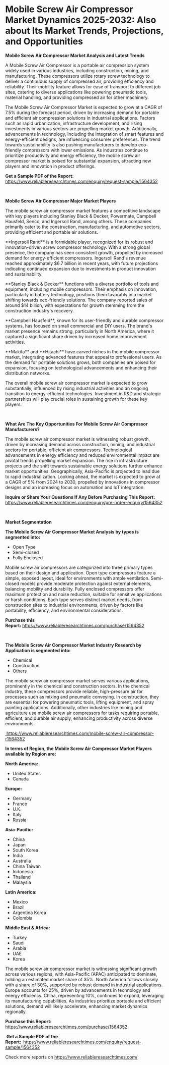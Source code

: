 <p><h1>Mobile Screw Air Compressor Market Dynamics 2025-2032: Also about Its Market Trends, Projections, and Opportunities</h1></p><p><strong>Mobile Screw Air Compressor Market Analysis and Latest Trends</strong></p>
<p><p>A Mobile Screw Air Compressor is a portable air compression system widely used in various industries, including construction, mining, and manufacturing. These compressors utilize rotary screw technology to deliver a continuous supply of compressed air, providing efficiency and reliability. Their mobility feature allows for ease of transport to different job sites, catering to diverse applications like powering pneumatic tools, material handling, and providing compressed air for other machinery.</p><p>The Mobile Screw Air Compressor Market is expected to grow at a CAGR of 7.5% during the forecast period, driven by increasing demand for portable and efficient air compression solutions in industrial applications. Factors such as rapid urbanization, infrastructure development, and rising investments in various sectors are propelling market growth. Additionally, advancements in technology, including the integration of smart features and energy-efficient designs, are influencing consumer preferences. The trend towards sustainability is also pushing manufacturers to develop eco-friendly compressors with lower emissions. As industries continue to prioritize productivity and energy efficiency, the mobile screw air compressor market is poised for substantial expansion, attracting new players and innovation in product offerings.</p></p>
<p><strong>Get a Sample PDF of the Report:&nbsp;</strong> <a href="https://www.reliableresearchtimes.com/enquiry/request-sample/1564352?utm_campaign=2220&utm_medium=2&utm_source=Github&utm_content=ia&utm_term=11042025&utm_id=mobile-screw-air-compressor">https://www.reliableresearchtimes.com/enquiry/request-sample/1564352</a></p>
<p>&nbsp;</p>
<p><strong>Mobile Screw Air Compressor Major Market Players</strong></p>
<p><p>The mobile screw air compressor market features a competitive landscape with key players including Stanley Black & Decker, Powermate, Campbell Hausfeld, Senco, and Ingersoll Rand, among others. These companies primarily cater to the construction, manufacturing, and automotive sectors, providing efficient and portable air solutions.</p><p>**Ingersoll Rand** is a formidable player, recognized for its robust and innovation-driven screw compressor technology. With a strong global presence, the company has seen consistent growth, propelled by increased demand for energy-efficient compressors. Ingersoll Rand's revenue reached approximately $6.7 billion in recent years, with future projections indicating continued expansion due to investments in product innovation and sustainability.</p><p>**Stanley Black & Decker** functions with a diverse portfolio of tools and equipment, including mobile compressors. Their emphasis on innovation, particularly in battery technology, positions them favorably in a market shifting towards eco-friendly solutions. The company reported sales of around $14 billion, with expectations for growth stemming from the construction industry's recovery.</p><p>**Campbell Hausfeld**, known for its user-friendly and durable compressor systems, has focused on small commercial and DIY users. The brand's market presence remains strong, particularly in North America, where it captured a significant share driven by increased home improvement activities.</p><p>**Makita** and **Hitachi** have carved niches in the mobile compressor market, integrating advanced features that appeal to professional users. As the demand for portable solutions grows, both companies are poised for expansion, focusing on technological advancements and enhancing their distribution networks.</p><p>The overall mobile screw air compressor market is expected to grow substantially, influenced by rising industrial activities and an ongoing transition to energy-efficient technologies. Investment in R&D and strategic partnerships will play crucial roles in sustaining growth for these key players.</p></p>
<p>&nbsp;</p>
<p><strong>What Are The Key Opportunities For Mobile Screw Air Compressor Manufacturers?</strong></p>
<p><p>The mobile screw air compressor market is witnessing robust growth, driven by increasing demand across construction, mining, and industrial sectors for portable, efficient air compressors. Technological advancements in energy efficiency and reduced environmental impact are pivotal trends propelling market expansion. The rise in infrastructure projects and the shift towards sustainable energy solutions further enhance market opportunities. Geographically, Asia-Pacific is projected to lead due to rapid industrialization. Looking ahead, the market is expected to grow at a CAGR of 5% from 2024 to 2030, propelled by innovations in compressor designs and an increasing focus on automation and IoT integration.</p></p>
<p><strong>Inquire or Share Your Questions If Any Before Purchasing This Report:</strong> <a href="https://www.reliableresearchtimes.com/enquiry/pre-order-enquiry/1564352?utm_campaign=2220&utm_medium=2&utm_source=Github&utm_content=ia&utm_term=11042025&utm_id=mobile-screw-air-compressor">https://www.reliableresearchtimes.com/enquiry/pre-order-enquiry/1564352</a></p>
<p>&nbsp;</p>
<p><strong>Market Segmentation</strong></p>
<p><strong>The Mobile Screw Air Compressor Market Analysis by types is segmented into:</strong></p>
<p><ul><li>Open Type</li><li>Semi-closed</li><li>Fully Enclosed</li></ul></p>
<p><p>Mobile screw air compressors are categorized into three primary types based on their design and application. Open type compressors feature a simple, exposed layout, ideal for environments with ample ventilation. Semi-closed models provide moderate protection against external elements, balancing mobility and durability. Fully enclosed compressors offer maximum protection and noise reduction, suitable for sensitive applications or harsh conditions. Each type serves distinct market needs, from construction sites to industrial environments, driven by factors like portability, efficiency, and environmental considerations.</p></p>
<p><strong>Purchase this Report:&nbsp;</strong><a href="https://www.reliableresearchtimes.com/purchase/1564352?utm_campaign=2220&utm_medium=2&utm_source=Github&utm_content=ia&utm_term=11042025&utm_id=mobile-screw-air-compressor">https://www.reliableresearchtimes.com/purchase/1564352</a></p>
<p>&nbsp;</p>
<p><strong>The Mobile Screw Air Compressor Market Industry Research by Application is segmented into:</strong></p>
<p><ul><li>Chemical</li><li>Construction</li><li>Others</li></ul></p>
<p><p>The mobile screw air compressor market serves various applications, prominently in the chemical and construction sectors. In the chemical industry, these compressors provide reliable, high-pressure air for processes such as mixing and pneumatic conveying. In construction, they are essential for powering pneumatic tools, lifting equipment, and spray painting applications. Additionally, other industries like mining and agriculture use mobile screw air compressors for tasks requiring portable, efficient, and durable air supply, enhancing productivity across diverse environments.</p></p>
<p><a href="https://www.reliableresearchtimes.com/mobile-screw-air-compressor-r1564352?utm_campaign=2220&utm_medium=2&utm_source=Github&utm_content=ia&utm_term=11042025&utm_id=mobile-screw-air-compressor">&nbsp;https://www.reliableresearchtimes.com/mobile-screw-air-compressor-r1564352</a></p>
<p><strong>In terms of Region, the Mobile Screw Air Compressor Market Players available by Region are:</strong></p>
<p>
    <p> <strong> North America: </strong>
        <ul>
            <li>United States</li>
            <li>Canada</li>
        </ul>
        </p> 
    <p> <strong> Europe: </strong>
        <ul>
            <li>Germany</li>
            <li>France</li>
            <li>U.K.</li>
            <li>Italy</li>
            <li>Russia</li>
        </ul>
        </p> 
    <p> <strong> Asia-Pacific: </strong>
        <ul>
            <li>China</li>
            <li>Japan</li>
            <li>South Korea</li>
            <li>India</li>
            <li>Australia</li>
            <li>China Taiwan</li>
            <li>Indonesia</li>
            <li>Thailand</li>
            <li>Malaysia</li>
        </ul>
        </p> 
    <p> <strong> Latin America: </strong>
        <ul>
            <li>Mexico</li>
            <li>Brazil</li>
            <li>Argentina Korea</li>
            <li>Colombia</li>
        </ul>
        </p> 
    <p> <strong> Middle East & Africa: </strong>
        <ul>
            <li>Turkey</li>
            <li>Saudi</li>
            <li>Arabia</li>
            <li>UAE</li>
            <li>Korea</li>
        </ul>
    </p>
    </p>
<p><p>The mobile screw air compressor market is witnessing significant growth across various regions, with Asia-Pacific (APAC) anticipated to dominate, holding an estimated market share of 35%. North America follows closely with a share of 30%, supported by robust demand in industrial applications. Europe accounts for 25%, driven by advancements in technology and energy efficiency. China, representing 10%, continues to expand, leveraging its manufacturing capabilities. As industries prioritize portable and efficient solutions, demand will likely accelerate, enhancing market dynamics regionally.</p></p>
<p><strong>Purchase this Report: </strong><a href="https://www.reliableresearchtimes.com/purchase/1564352?utm_campaign=2220&utm_medium=2&utm_source=Github&utm_content=ia&utm_term=11042025&utm_id=mobile-screw-air-compressor">https://www.reliableresearchtimes.com/purchase/1564352</a></p>
<p>&nbsp;<strong>Get a Sample PDF of the Report:&nbsp;&nbsp;</strong><a href="https://www.reliableresearchtimes.com/enquiry/request-sample/1564352?utm_campaign=2220&utm_medium=2&utm_source=Github&utm_content=ia&utm_term=11042025&utm_id=mobile-screw-air-compressor">https://www.reliableresearchtimes.com/enquiry/request-sample/1564352</a></p>
<p><strong></strong></p>
<p>Check more reports on <a href="https://www.reliableresearchtimes.com/?utm_campaign=2220&utm_medium=2&utm_source=Github&utm_content=ia&utm_term=11042025&utm_id=mobile-screw-air-compressor">https://www.reliableresearchtimes.com/</a></p>